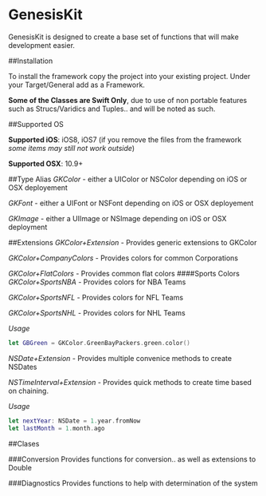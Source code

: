 GenesisKit
==========

GenesisKit is designed to create a base set of functions that will make development easier.  

##Installation

To install the framework copy the project into your existing project.  Under your Target/General add as a Framework.  


**Some of the Classes are Swift Only**, due to use of non portable features such as Strucs/Varidics and Tuples.. and will be noted as such.

##Supported OS

**Supported iOS**: iOS8, iOS7 (if you remove the files from the framework *some items may still not work outside*)

**Supported OSX**: 10.9+

##Type Alias
*GKColor* - either a UIColor or NSColor depending on iOS or OSX deployement

*GKFont* - either a UIFont or NSFont depending on iOS or OSX deployement

*GKImage* - either a UIImage or NSImage depending on iOS or OSX deployment

##Extensions
*GKColor+Extension* - Provides generic extensions to GKColor

*GKColor+CompanyColors* - Provides colors for common Corporations

*GKColor+FlatColors* - Provides common flat colors
####Sports Colors
*GKColor+SportsNBA* - Provides colors for NBA Teams

*GKColor+SportsNFL* - Provides colors for NFL Teams

*GKColor+SportsNHL* - Provides colors for NHL Teams

*Usage*
```swift
let GBGreen = GKColor.GreenBayPackers.green.color()
```

*NSDate+Extension* - Provides multiple convenice methods to create NSDates

*NSTimeInterval+Extension* - Provides quick methods to create time based on chaining.

*Usage*
```swift
let nextYear: NSDate = 1.year.fromNow
let lastMonth = 1.month.ago
```

##Clases

###Conversion
Provides functions for conversion.. as well as extensions to Double

###Diagnostics
Provides functions to help with determination of the system
